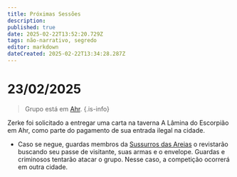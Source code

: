 ```yaml
---
title: Próximas Sessões
description: 
published: true
date: 2025-02-22T13:52:20.729Z
tags: não-narrativo, segredo
editor: markdown
dateCreated: 2025-02-22T13:34:28.287Z
---
```


# 23/02/2025
> Grupo está em [Ahr](/lugares/plano-material/drafeon/sudeste-de-drafeon/ahr).
{.is-info}

Zerke foi solicitado a entregar uma carta na taverna A Lâmina do Escorpião em Ahr, como parte do pagamento de sua entrada ilegal na cidade.
 - Caso se negue, guardas membros da [Sussurros das Areias](/faccoes/faccoes-independentes/sussurros-das-areias) o revistarão buscando seu passe de visitante, suas armas e o envelope. Guardas e criminosos tentarão atacar o grupo. Nesse caso, a competição ocorrerá em outra cidade.
